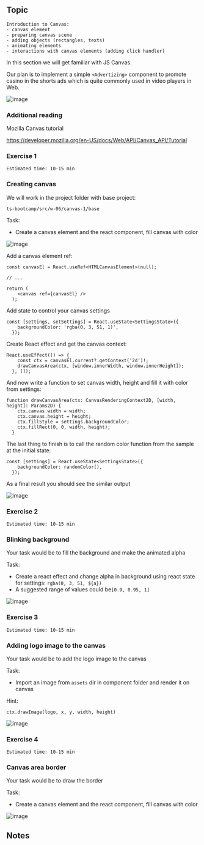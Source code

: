 ## Topic

```text
Introduction to Canvas:
- canvas element
- preparing canvas scene
- adding objects (rectangles, texts)
- animating elements
- interactions with canvas elements (adding click handler)
```

In this section we will get familiar with JS Canvas.

Our plan is to implement a simple `<Advertizing>` component to promote
casino in the shorts ads which is quite commonly used in video players in Web.

![image](assets/canvasResult.png)

### Additional reading

Mozilla Canvas tutorial

https://developer.mozilla.org/en-US/docs/Web/API/Canvas_API/Tutorial


### Exercise 1

`Estimated time: 10-15 min`

### Creating canvas

We will work in the project folder with base project:

`ts-bootcamp/src/w-06/canvas-1/base`

Task:

- Create a canvas element and the react component, fill canvas with color

![image](assets/exercise1.png)


Add a canvas element ref:

```tsx
const canvasEl = React.useRef<HTMLCanvasElement>(null);

// ...

return (
    <canvas ref={canvasEl} />
  );
```

Add state to control your canvas settings

```tsx
const [settings, setSettings] = React.useState<SettingsState>({
    backgroundColor: 'rgba(0, 3, 51, 1)',
  });
```

Create React effect and get the canvas context:

```tsx
React.useEffect(() => {
    const ctx = canvasEl.current?.getContext('2d')!;
    drawCanvasArea(ctx, [window.innerWidth, window.innerHeight]);
  }, []);
```

And now write a function to set canvas width, height and fill it with color from settings: 

```tsx
function drawCanvasArea(ctx: CanvasRenderingContext2D, [width, height]: Params2D) {
    ctx.canvas.width = width;
    ctx.canvas.height = height;
    ctx.fillStyle = settings.backgroundColor;
    ctx.fillRect(0, 0, width, height);
  }
```

The last thing to finish is to call the random color function from the sample at the initial state:

```tsx
const [settings] = React.useState<SettingsState>({
    backgroundColor: randomColor(),
  });
```

As a final result you should see the similar output

![image](assets/exercise1.png)

### Exercise 2

`Estimated time: 10-15 min`

### Blinking background

Your task would be to fill the background and make the animated alpha

Task:

- Create a react effect and change alpha in background using react state for settings:  `rgba(0, 3, 51, ${a})`
- A suggested range of values could be`[0.9, 0.95, 1]`

![image](assets/exercise2.png)


### Exercise 3

`Estimated time: 10-15 min`

### Adding logo image to the canvas

Your task would be to add the logo image to the canvas

Task:

- Import an image from `assets` dir in component folder and render it on canvas

Hint:

```tsx
ctx.drawImage(logo, x, y, width, height)
```

![image](assets/exercise3.png)

### Exercise 4

`Estimated time: 10-15 min`

### Canvas area border

Your task would be to draw the border

Task:

- Create a canvas element and the react component, fill canvas with color

![image](assets/exercise4.png)


## Notes

